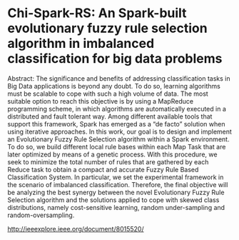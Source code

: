 # Chi-Spark-RS: An Spark-built evolutionary fuzzy rule selection algorithm in imbalanced classification for big data problems

Abstract:
The significance and benefits of addressing classification tasks in Big Data applications is beyond any doubt. To do so, learning algorithms must be scalable to cope with such a high volume of data. The most suitable option to reach this objective is by using a MapReduce programming scheme, in which algorithms are automatically executed in a distributed and fault tolerant way. Among different available tools that support this framework, Spark has emerged as a “de facto” solution when using iterative approaches. In this work, our goal is to design and implement an Evolutionary Fuzzy Rule Selection algorithm within a Spark environment. To do so, we build different local rule bases within each Map Task that are later optimized by means of a genetic process. With this procedure, we seek to minimize the total number of rules that are gathered by each Reduce task to obtain a compact and accurate Fuzzy Rule Based Classification System. In particular, we set the experimental framework in the scenario of imbalanced classification. Therefore, the final objective will be analyzing the best synergy between the novel Evolutionary Fuzzy Rule Selection algorithm and the solutions applied to cope with skewed class distributions, namely cost-sensitive learning, random under-sampling and random-oversampling.

http://ieeexplore.ieee.org/document/8015520/

